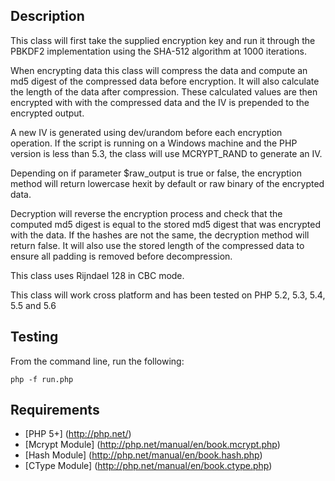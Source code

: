 ## Description


This class will first take the supplied encryption key and run it through the PBKDF2 implementation using the 
SHA-512 algorithm at 1000 iterations.

When encrypting data this class will compress the data and compute an md5 digest of the compressed data before 
encryption. It will also calculate the length of the data after compression. These calculated values are then 
encrypted with with the compressed data and the IV is prepended to the encrypted output.

A new IV is generated using dev/urandom before each encryption operation. If the script is running on a Windows 
machine and the PHP version is less than 5.3, the class will use MCRYPT_RAND to generate an IV.

Depending on if parameter $raw_output is true or false, the encryption method will return lowercase hexit by 
default or raw binary of the encrypted data.

Decryption will reverse the encryption process and check that the computed md5 digest is equal to the stored md5 
digest that was encrypted with the data. If the hashes are not the same, the decryption method will return false. 
It will also use the stored length of the compressed data to ensure all padding is removed before decompression.

This class uses Rijndael 128 in CBC mode.

This class will work cross platform and has been tested on PHP 5.2, 5.3, 5.4, 5.5 and 5.6

## Testing

From the command line, run the following:

    php -f run.php
    
## Requirements

 * [PHP 5+]        (http://php.net/)
 * [Mcrypt Module] (http://php.net/manual/en/book.mcrypt.php)
 * [Hash Module]   (http://php.net/manual/en/book.hash.php)
 * [CType Module]  (http://php.net/manual/en/book.ctype.php)